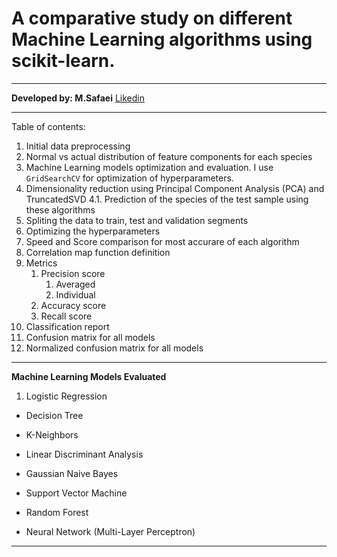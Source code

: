 # A comparative study on different Machine Learning algorithms using scikit-learn. 


***
**Developed by: M.Safaei**
[Likedin](https://www.linkedin.com/in/mattsafaei/)
***

Table of contents:
1. Initial data preprocessing
2. Normal vs actual distribution of feature components for each species
3. Machine Learning models optimization and evaluation. I use `GridSearchCV` for optimization of hyperparameters. 
4. Dimensionality reduction using Principal Component Analysis (PCA) and TruncatedSVD
    4.1. Prediction of the species of the test sample using these algorithms
5. Spliting the data to train, test and validation segments
6. Optimizing the hyperparameters
7. Speed and Score comparison for most accurare of each algorithm
8. Correlation map function definition
9. Metrics
    1. Precision score
        1. Averaged
        3. Individual
    2. Accuracy score
    3. Recall score
10. Classification report
11. Confusion matrix for all models
12. Normalized confusion matrix for all models


***
**Machine Learning Models Evaluated**
1. Logistic Regression

- Decision Tree

- K-Neighbors

- Linear Discriminant Analysis
- Gaussian Naive Bayes

- Support Vector Machine

- Random Forest

- Neural Network (Multi-Layer Perceptron)
***




